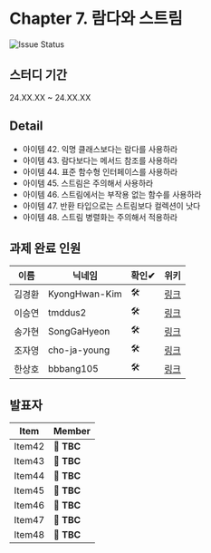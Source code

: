 # Chapter 7. 람다와 스트림
![Issue Status](https://img.shields.io/badge/Issue_6-TO_DO-yellow)

## 스터디 기간
24.XX.XX ~ 24.XX.XX

## Detail
- 아이템 42. 익명 클래스보다는 람다를 사용하라
- 아이템 43. 람다보다는 메서드 참조를 사용하라
- 아이템 44. 표준 함수형 인터페이스를 사용하라
- 아이템 45. 스트림은 주의해서 사용하라
- 아이템 46. 스트림에서는 부작용 없는 함수를 사용하라
- 아이템 47. 반환 타입으로는 스트림보다 컬렉션이 낫다
- 아이템 48. 스트림 병렬화는 주의해서 적용하라

## 과제 완료 인원
|이름|닉네임|확인✔|위키|
|---|------|----|---|
|김경환|KyongHwan-Kim|🛠|[링크](/effective-java/chapter7/KyongHwan-Kim)|
|이승연|tmddus2|🛠|[링크](/effective-java/chapter7/tmddus2)|
|송가현|SongGaHyeon|🛠|[링크](/effective-java/chapter7/Songanni)|
|조자영|cho-ja-young|🛠|[링크](/effective-java/chapter7/cho-ja-young)|
|한상호|bbbang105|🛠|[링크](/effective-java/chapter7/bbbang105)|


## 발표자
|Item|Member|
|----|------|
|Item42| **🎉 TBC**|
|Item43| **🎉 TBC**|
|Item44| **🎉 TBC**|
|Item45| **🎉 TBC**|
|Item46| **🎉 TBC**|
|Item47| **🎉 TBC**|
|Item48| **🎉 TBC**|


